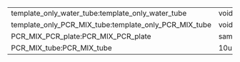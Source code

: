 ||||
|----|----|----|
|template_only_water_tube:template_only_water_tube|void|void|
|template_only_PCR_MIX_tube:template_only_PCR_MIX_tube|void|reaction_plate:reaction_plate|
|PCR_MIX_PCR_plate:PCR_MIX_PCR_plate|sample_DNAs_tube:sample_DNAs_tube|water_tube:water_tube|
|PCR_MIX_tube:PCR_MIX_tube|10uM_primer_F_tube:10uM_primer_F_tube|10uM_primer_R_tube:10uM_primer_R_tube|
